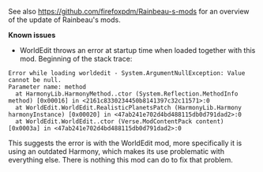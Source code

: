 See also https://github.com/firefoxpdm/Rainbeau-s-mods for an overview of the update of Rainbeau's mods.

**Known issues**
* WorldEdit throws an error at startup time when loaded together with this mod. Beginning of the stack trace:
```
Error while loading worldedit - System.ArgumentNullException: Value cannot be null.
Parameter name: method
  at HarmonyLib.HarmonyMethod..ctor (System.Reflection.MethodInfo method) [0x00016] in <2161c8330234450b8141397c32c11571>:0 
  at WorldEdit.WorldEdit.RealisticPlanetsPatch (HarmonyLib.Harmony harmonyInstance) [0x00020] in <47ab241e702d4bd488115db0d791dad2>:0 
  at WorldEdit.WorldEdit..ctor (Verse.ModContentPack content) [0x0003a] in <47ab241e702d4bd488115db0d791dad2>:0 
```
This suggests the error is with the WorldEdit mod, more specifically it is using an outdated Harmony, which makes its use problematic with everything else. There is nothing this mod can do to fix that problem.
